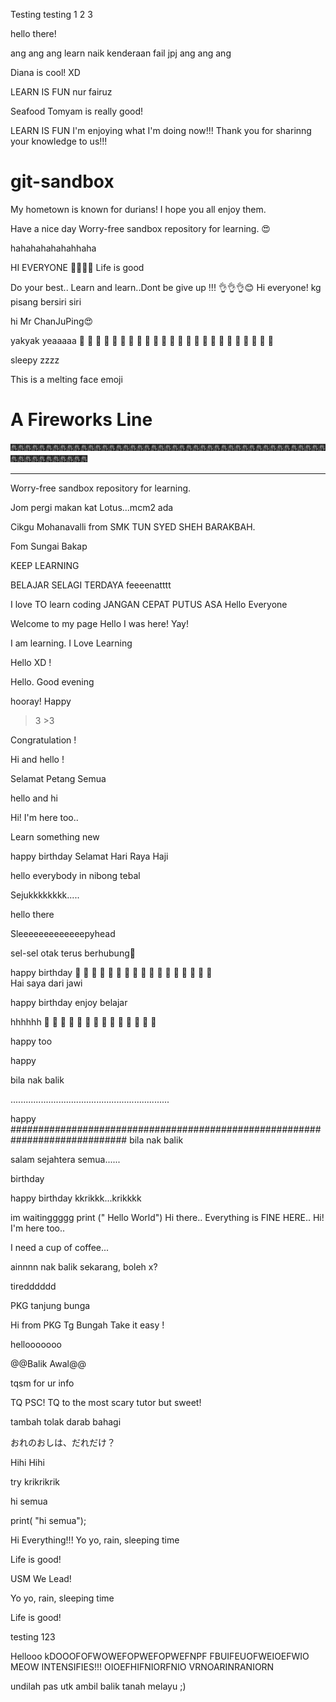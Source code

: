 Testing testing 1 2 3

hello there!

ang ang ang learn naik kenderaan fail jpj ang ang ang

Diana is cool! XD

LEARN IS FUN
nur fairuz

Seafood Tomyam is really good!


LEARN IS FUN
I'm enjoying what I'm doing now!!!
Thank you for sharinng your knowledge to us!!!
# git-sandbox

My hometown is known for durians! I hope you all enjoy them.

Have a nice day 
Worry-free sandbox repository for learning.
😍

hahahahahahahhaha

HI EVERYONE  🤩🤩🤩🤩
Life is good

Do your best.. Learn and learn..Dont be give up !!! 👌👌👌😊
Hi everyone!
kg pisang bersiri siri

hi Mr ChanJuPing😍

yakyak yeaaaaa
 🤣  🤣  🤣  🤣  🤣  🤣  🤣  🤣  🤣  🤣  🤣  🤣  🤣  🤣  🤣  🤣  🤣  🤣  🤣  🤣  🤣  🤣  🤣  🤣 

sleepy zzzz

This is a melting face emoji

# A Fireworks Line

🎆🎆🎆🎆🎆🎆🎆🎆🎆🎆🎆🎆🎆🎆🎆🎆🎆🎆🎆🎆🎆🎆🎆🎆🎆🎆🎆🎆🎆🎆🎆🎆🎆🎆🎆🎆🎆🎆🎆🎆🎆🎆🎆🎆🎆🎆🎆🎆🎆🎆🎆🎆🎆🎆🎆🎆

---

Worry-free sandbox repository for learning.

Jom pergi makan kat Lotus...mcm2 ada

Cikgu Mohanavalli from SMK TUN SYED SHEH BARAKBAH.

Fom Sungai Bakap

KEEP LEARNING

BELAJAR SELAGI TERDAYA
feeeenatttt

I love TO learn coding
JANGAN CEPAT PUTUS ASA
Hello Everyone

Welcome to my page
Hello
I was here! Yay!

I am learning.
I Love Learning

Hello XD !

Hello. Good evening

hooray!
Happy

>3 >3

Congratulation !

Hi and hello !

Selamat Petang Semua

hello and hi

Hi! I'm here too..

Learn something new

happy birthday
Selamat Hari Raya Haji

hello everybody in nibong tebal

Sejukkkkkkkk.....

hello there

Sleeeeeeeeeeeeepyhead

sel-sel otak terus berhubung🤣

happy birthday
 🤣  🤣  🤣  🤣  🤣  🤣  🤣  🤣  🤣  🤣  🤣  🤣  🤣  🤣  🤣  🤣  🤣  
Hai saya dari jawi


happy birthday
enjoy belajar

hhhhhh
 🤣  🤣  🤣  🤣  🤣  🤣  🤣  🤣  🤣  🤣  🤣  🤣  🤣  🤣 

happy too

happy 

bila nak balik


...............................................................


happy 
#############################################################################
bila nak balik

salam sejahtera semua......

birthday

happy birthday
kkrikkk...krikkkk

im waitinggggg
print (" Hello World")
Hi there.. Everything is FINE HERE.. 
Hi! I'm here too..

I need a cup of coffee...

ainnnn
nak balik sekarang, boleh x?

tiredddddd

PKG tanjung bunga

Hi from PKG Tg Bungah
Take it easy !

hellooooooo

@@Balik Awal@@

tqsm for ur info

TQ PSC! TQ to the most scary tutor but sweet!

tambah tolak darab bahagi

おれのおしは、だれだけ？

Hihi 
Hihi

try
krikrikrik

hi semua

print( "hi semua");

Hi Everything!!!
Yo yo, rain, sleeping time

Life is good!

USM We Lead!

Yo yo, rain, sleeping time

Life is good!

testing 123

Hellooo
kDOOOFOFWOWEFOPWEFOPWEFNPF
FBUIFEUOFWEIOEFWIO
MEOW INTENSIFIES!!!
OIOEFHIFNIORFNIO
VRNOARINRANIORN

undilah pas utk ambil balik tanah melayu ;)
